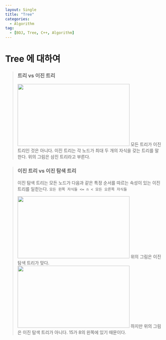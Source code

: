 ```yaml
---
layout: Single
title: "Tree"
categories:
  - Algorithm
tag:
  - [BOJ, Tree, C++, Algorithm]
---
```


# Tree 에 대하여

> ### 트리 vs 이진 트리
> <img src="https://user-images.githubusercontent.com/87271529/167438568-e9f307fd-bf2f-47c2-80c0-4c3bac98cece.png" width="360" height="200"/>
> 모든 트리가 이진 트리인 것은 아니다. 이진 트리는 각 노드가 최대 두 개의 자식을 갖는 트리를 말한다.
> 위의 그림은 삼진 트리라고 부른다.

> ### 이진 트리 vs 이진 탐색 트리
> 이진 탐색 트리는 모든 노드가 다음과 같은 특정 순서를 따르는 속성이 있는 이진 트리를 일컫는다.
> `모든 왼쪽 자식들 <= n < 모든 오른쪽 자식들`
> 
> <img src="https://user-images.githubusercontent.com/87271529/167440019-e8c84a98-b109-496a-a765-faef6590e3ec.png" width="360" height="200"/>
> 위의 그림은 이진 탐색 트리가 맞다.
> 
> <img src="https://user-images.githubusercontent.com/87271529/167440234-6f3d39f8-fc42-4445-be19-b1d655089d25.png" width="360" height="200"/>
> 하지만 위의 그림은 이진 탐색 트리가 아니다. 15가 8의 왼쪽에 있기 때문이다.

